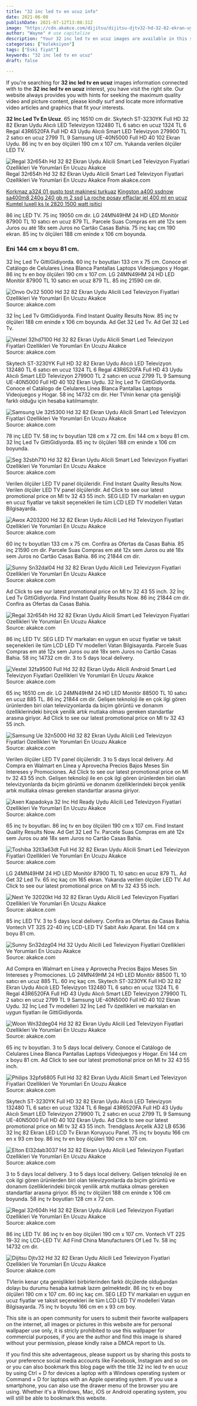 ```yaml
---
title: "32 inc led tv en ucuz info"
date: 2021-06-08
publishDate: 2021-07-12T13:08:31Z
image: "https://cdn.akakce.com/dijitsu/dijitsu-djtv32-hd-32-82-ekran-uydu-alicili-led-z.jpg"
author: "Wayne" # use capitalize
description: "Your 32 inc led tv en ucuz images are available in this site. 32 inc led tv en ucuz are a topic that is being searched for and liked by netizens today. You can Download the 32 inc led tv en ucuz files here. Download all royalty-free vectors."
categories: ["koleksiyon"]
tags: ["Eski fiyat"]
keywords: "32 inc led tv en ucuz"
draft: false

---
```


If you're searching for **32 inc led tv en ucuz** images information connected with to the **32 inc led tv en ucuz** interest, you have visit the right  site.  Our website always  provides you with  hints  for seeking  the maximum  quality video and picture  content, please kindly surf and locate more informative video articles and graphics  that fit your interests.

**32 Inc Led Tv En Ucuz**. 65 inç 16510 cm dir. Skytech ST-3230YK Full HD 32 82 Ekran Uydu Alıcılı LED Televizyon 132480 TL 6 satıcı en ucuz 1324 TL 6 Regal 43R6520FA Full HD 43 Uydu Alıcılı Smart LED Televizyon 279900 TL 2 satıcı en ucuz 2799 TL 9 Samsung UE-40N5000 Full HD 40 102 Ekran Uydu. 86 inç tv en boy ölçüleri 190 cm x 107 cm. Yukarıda verilen ölçüler LED TV.

![Regal 32r654h Hd 32 82 Ekran Uydu Alicili Smart Led Televizyon Fiyatlari Ozellikleri Ve Yorumlari En Ucuzu Akakce](https://cdn.akakce.com/regal/regal-32r654h-hd-32-82-ekran-uydu-alicili-smart-led-z.jpg "Regal 32r654h Hd 32 82 Ekran Uydu Alicili Smart Led Televizyon Fiyatlari Ozellikleri Ve Yorumlari En Ucuzu Akakce")
Regal 32r654h Hd 32 82 Ekran Uydu Alicili Smart Led Televizyon Fiyatlari Ozellikleri Ve Yorumlari En Ucuzu Akakce From akakce.com

[Korkmaz a324 01 gusto tost makinesi turkuaz](/korkmaz-a324-01-gusto-tost-makinesi-turkuaz/)
[Kingston a400 ssdnow sa400m8 240g 240 gb m 2 ssd](/kingston-a400-ssdnow-sa400m8-240g-240-gb-m-2-ssd/)
[La roche posay effaclar jel 400 ml en ucuz](/la-roche-posay-effaclar-jel-400-ml-en-ucuz/)
[Kumtel luxell ks lx 2820 1500 watt isitici](/kumtel-luxell-ks-lx-2820-1500-watt-isitici/)

86 inç LED TV. 75 inç 19050 cm dir. LG 24MN49HM 24 HD LED Monitör 87900 TL 10 satıcı en ucuz 879 TL. Parcele Suas Compras em até 12x sem Juros ou até 18x sem Juros no Cartão Casas Bahia. 75 inç kaç cm 190 ekran. 85 inç tv ölçüleri 188 cm eninde x 106 cm boyunda.

### Eni 144 cm x boyu 81 cm.

32 İnç Led Tv GittiGidiyorda. 60 inç tv boyutları 133 cm x 75 cm. Conoce el Catálogo de Celulares Línea Blanca Pantallas Laptops Videojuegos y Hogar. 86 inç tv en boy ölçüleri 190 cm x 107 cm. LG 24MN49HM 24 HD LED Monitör 87900 TL 10 satıcı en ucuz 879 TL. 85 inç 21590 cm dir.


![Onvo Ov32 5000 Hd 32 82 Ekran Uydu Alicili Led Televizyon Fiyatlari Ozellikleri Ve Yorumlari En Ucuzu Akakce](https://cdn.akakce.com/onvo/onvo-ov32-5000-hd-32-82-ekran-uydu-alicili-led-z.jpg "Onvo Ov32 5000 Hd 32 82 Ekran Uydu Alicili Led Televizyon Fiyatlari Ozellikleri Ve Yorumlari En Ucuzu Akakce")
Source: akakce.com

32 İnç Led Tv GittiGidiyorda. Find Instant Quality Results Now. 85 inç tv ölçüleri 188 cm eninde x 106 cm boyunda. Ad Get 32 Led Tv. Ad Get 32 Led Tv.

![Vestel 32hd7100 Hd 32 82 Ekran Uydu Alicili Smart Led Televizyon Fiyatlari Ozellikleri Ve Yorumlari En Ucuzu Akakce](https://cdn.akakce.com/vestel/vestel-32hd7100-hd-32-82-ekran-uydu-alicili-smart-led-z.jpg "Vestel 32hd7100 Hd 32 82 Ekran Uydu Alicili Smart Led Televizyon Fiyatlari Ozellikleri Ve Yorumlari En Ucuzu Akakce")
Source: akakce.com

Skytech ST-3230YK Full HD 32 82 Ekran Uydu Alıcılı LED Televizyon 132480 TL 6 satıcı en ucuz 1324 TL 6 Regal 43R6520FA Full HD 43 Uydu Alıcılı Smart LED Televizyon 279900 TL 2 satıcı en ucuz 2799 TL 9 Samsung UE-40N5000 Full HD 40 102 Ekran Uydu. 32 İnç Led Tv GittiGidiyorda. Conoce el Catálogo de Celulares Línea Blanca Pantallas Laptops Videojuegos y Hogar. 58 inç 14732 cm dir. Her TVnin kenar çıta genişliği farklı olduğu için hesaba katılmamıştır.

![Samsung Ue 32t5300 Hd 32 82 Ekran Uydu Alicili Smart Led Televizyon Fiyatlari Ozellikleri Ve Yorumlari En Ucuzu Akakce](https://cdn.akakce.com/samsung/samsung-ue-32t5300-hd-32-82-ekran-uydu-alicili-smart-led-z.jpg "Samsung Ue 32t5300 Hd 32 82 Ekran Uydu Alicili Smart Led Televizyon Fiyatlari Ozellikleri Ve Yorumlari En Ucuzu Akakce")
Source: akakce.com

78 inç LED TV. 58 inç tv boyutları 128 cm x 72 cm. Eni 144 cm x boyu 81 cm. 32 İnç Led Tv GittiGidiyorda. 85 inç tv ölçüleri 188 cm eninde x 106 cm boyunda.

![Seg 32sbh710 Hd 32 82 Ekran Uydu Alicili Smart Led Televizyon Fiyatlari Ozellikleri Ve Yorumlari En Ucuzu Akakce](https://cdn.akakce.com/seg/seg-32sbh710-hd-32-82-ekran-uydu-alicili-smart-led-z.jpg "Seg 32sbh710 Hd 32 82 Ekran Uydu Alicili Smart Led Televizyon Fiyatlari Ozellikleri Ve Yorumlari En Ucuzu Akakce")
Source: akakce.com

Verilen ölçüler LED TV panel ölçüleridir. Find Instant Quality Results Now. Verilen ölçüler LED TV panel ölçüleridir. Ad Click to see our latest promotional price on MI tv 32 43 55 inch. SEG LED TV markaları en uygun en ucuz fiyatlar ve taksit seçenekleri ile tüm LCD LED TV modelleri Vatan Bilgisayarda.

![Awox A203200 Hd 32 82 Ekran Uydu Alicili Led Hd Televizyon Fiyatlari Ozellikleri Ve Yorumlari En Ucuzu Akakce](https://cdn.akakce.com/awox/awox-a203200-hd-32-82-ekran-uydu-alicili-led-hd-z.jpg "Awox A203200 Hd 32 82 Ekran Uydu Alicili Led Hd Televizyon Fiyatlari Ozellikleri Ve Yorumlari En Ucuzu Akakce")
Source: akakce.com

60 inç tv boyutları 133 cm x 75 cm. Confira as Ofertas da Casas Bahia. 85 inç 21590 cm dir. Parcele Suas Compras em até 12x sem Juros ou até 18x sem Juros no Cartão Casas Bahia. 86 inç 21844 cm dir.

![Sunny Sn32dal04 Hd 32 82 Ekran Uydu Alicili Led Televizyon Fiyatlari Ozellikleri Ve Yorumlari En Ucuzu Akakce](https://cdn.akakce.com/sunny/sunny-sn32dal04-hd-32-82-ekran-uydu-alicili-led-z.jpg "Sunny Sn32dal04 Hd 32 82 Ekran Uydu Alicili Led Televizyon Fiyatlari Ozellikleri Ve Yorumlari En Ucuzu Akakce")
Source: akakce.com

Ad Click to see our latest promotional price on MI tv 32 43 55 inch. 32 İnç Led Tv GittiGidiyorda. Find Instant Quality Results Now. 86 inç 21844 cm dir. Confira as Ofertas da Casas Bahia.

![Regal 32r654h Hd 32 82 Ekran Uydu Alicili Smart Led Televizyon Fiyatlari Ozellikleri Ve Yorumlari En Ucuzu Akakce](https://cdn.akakce.com/regal/regal-32r654h-hd-32-82-ekran-uydu-alicili-smart-led-z.jpg "Regal 32r654h Hd 32 82 Ekran Uydu Alicili Smart Led Televizyon Fiyatlari Ozellikleri Ve Yorumlari En Ucuzu Akakce")
Source: akakce.com

86 inç LED TV. SEG LED TV markaları en uygun en ucuz fiyatlar ve taksit seçenekleri ile tüm LCD LED TV modelleri Vatan Bilgisayarda. Parcele Suas Compras em até 12x sem Juros ou até 18x sem Juros no Cartão Casas Bahia. 58 inç 14732 cm dir. 3 to 5 days local delivery.

![Vestel 32fa9500 Full Hd 32 82 Ekran Uydu Alicili Android Smart Led Televizyon Fiyatlari Ozellikleri Ve Yorumlari En Ucuzu Akakce](https://cdn.akakce.com/vestel/vestel-32fa9500-full-hd-32-82-ekran-uydu-alicili-android-smart-led-z.jpg "Vestel 32fa9500 Full Hd 32 82 Ekran Uydu Alicili Android Smart Led Televizyon Fiyatlari Ozellikleri Ve Yorumlari En Ucuzu Akakce")
Source: akakce.com

65 inç 16510 cm dir. LG 24MN49HM 24 HD LED Monitör 88500 TL 10 satıcı en ucuz 885 TL. 86 inç 21844 cm dir. Gelişen teknoloji ile en çok ilgi gören ürünlerden biri olan televizyonlarda da biçim görüntü ve donanım özelliklerindeki birçok yenilik artık mutlaka olması gereken standartlar arasına giriyor. Ad Click to see our latest promotional price on MI tv 32 43 55 inch.

![Samsung Ue 32n5000 Hd 32 82 Ekran Uydu Alicili Led Televizyon Fiyatlari Ozellikleri Ve Yorumlari En Ucuzu Akakce](https://cdn.akakce.com/samsung/samsung-ue-32n5000-hd-32-82-ekran-uydu-alicili-led-z.jpg "Samsung Ue 32n5000 Hd 32 82 Ekran Uydu Alicili Led Televizyon Fiyatlari Ozellikleri Ve Yorumlari En Ucuzu Akakce")
Source: akakce.com

Verilen ölçüler LED TV panel ölçüleridir. 3 to 5 days local delivery. Ad Compra en Walmart en Línea y Aprovecha Precios Bajos Meses Sin Intereses y Promociones. Ad Click to see our latest promotional price on MI tv 32 43 55 inch. Gelişen teknoloji ile en çok ilgi gören ürünlerden biri olan televizyonlarda da biçim görüntü ve donanım özelliklerindeki birçok yenilik artık mutlaka olması gereken standartlar arasına giriyor.

![Axen Kapadokya 32 Inc Hd Ready Uydu Alicili Led Televizyon Fiyatlari Ozellikleri Ve Yorumlari En Ucuzu Akakce](https://cdn.akakce.com/axen/axen-kapadokya-32-inc-hd-ready-uydu-alicili-led-z.jpg "Axen Kapadokya 32 Inc Hd Ready Uydu Alicili Led Televizyon Fiyatlari Ozellikleri Ve Yorumlari En Ucuzu Akakce")
Source: akakce.com

65 inç tv boyutları. 86 inç tv en boy ölçüleri 190 cm x 107 cm. Find Instant Quality Results Now. Ad Get 32 Led Tv. Parcele Suas Compras em até 12x sem Juros ou até 18x sem Juros no Cartão Casas Bahia.

![Toshiba 32ll3a63dt Full Hd 32 82 Ekran Uydu Alicili Smart Led Televizyon Fiyatlari Ozellikleri Ve Yorumlari En Ucuzu Akakce](https://cdn.akakce.com/toshiba/toshiba-32ll3a63dt-full-hd-32-82-ekran-uydu-alicili-smart-led-z.jpg "Toshiba 32ll3a63dt Full Hd 32 82 Ekran Uydu Alicili Smart Led Televizyon Fiyatlari Ozellikleri Ve Yorumlari En Ucuzu Akakce")
Source: akakce.com

LG 24MN49HM 24 HD LED Monitör 87900 TL 10 satıcı en ucuz 879 TL. Ad Get 32 Led Tv. 65 inç kaç cm 165 ekran. Yukarıda verilen ölçüler LED TV. Ad Click to see our latest promotional price on MI tv 32 43 55 inch.

![Next Ye 32020kt Hd 32 82 Ekran Uydu Alicili Led Televizyon Fiyatlari Ozellikleri Ve Yorumlari En Ucuzu Akakce](https://cdn.akakce.com/next/next-ye-32020kt-hd-32-82-ekran-uydu-alicili-led-z.jpg "Next Ye 32020kt Hd 32 82 Ekran Uydu Alicili Led Televizyon Fiyatlari Ozellikleri Ve Yorumlari En Ucuzu Akakce")
Source: akakce.com

85 inç LED TV. 3 to 5 days local delivery. Confira as Ofertas da Casas Bahia. Vontech VT 32S 22-40 inç LCD-LED TV Sabit Askı Aparat. Eni 144 cm x boyu 81 cm.

![Sunny Sn32dzg04 Hd 32 Uydu Alicili Led Televizyon Fiyatlari Ozellikleri Ve Yorumlari En Ucuzu Akakce](https://cdn.akakce.com/sunny/sunny-sn32dzg04-hd-32-uydu-alicili-led-z.jpg "Sunny Sn32dzg04 Hd 32 Uydu Alicili Led Televizyon Fiyatlari Ozellikleri Ve Yorumlari En Ucuzu Akakce")
Source: akakce.com

Ad Compra en Walmart en Línea y Aprovecha Precios Bajos Meses Sin Intereses y Promociones. LG 24MN49HM 24 HD LED Monitör 88500 TL 10 satıcı en ucuz 885 TL. 60 inç kaç cm. Skytech ST-3230YK Full HD 32 82 Ekran Uydu Alıcılı LED Televizyon 132480 TL 6 satıcı en ucuz 1324 TL 6 Regal 43R6520FA Full HD 43 Uydu Alıcılı Smart LED Televizyon 279900 TL 2 satıcı en ucuz 2799 TL 9 Samsung UE-40N5000 Full HD 40 102 Ekran Uydu. 32 İnç Led Tv modelleri 32 İnç Led Tv özellikleri ve markaları en uygun fiyatları ile GittiGidiyorda.

![Woon Wn32deg04 Hd 32 82 Ekran Uydu Alicili Led Televizyon Fiyatlari Ozellikleri Ve Yorumlari En Ucuzu Akakce](https://cdn.akakce.com/woon/woon-wn32deg04-hd-32-82-ekran-uydu-alicili-led-z.jpg "Woon Wn32deg04 Hd 32 82 Ekran Uydu Alicili Led Televizyon Fiyatlari Ozellikleri Ve Yorumlari En Ucuzu Akakce")
Source: akakce.com

65 inç tv boyutları. 3 to 5 days local delivery. Conoce el Catálogo de Celulares Línea Blanca Pantallas Laptops Videojuegos y Hogar. Eni 144 cm x boyu 81 cm. Ad Click to see our latest promotional price on MI tv 32 43 55 inch.

![Philips 32pfs6805 Full Hd 32 82 Ekran Uydu Alicili Smart Led Televizyon Fiyatlari Ozellikleri Ve Yorumlari En Ucuzu Akakce](https://cdn.akakce.com/philips/philips-32pfs6805-full-hd-32-82-ekran-uydu-alicili-smart-led-z.jpg "Philips 32pfs6805 Full Hd 32 82 Ekran Uydu Alicili Smart Led Televizyon Fiyatlari Ozellikleri Ve Yorumlari En Ucuzu Akakce")
Source: akakce.com

Skytech ST-3230YK Full HD 32 82 Ekran Uydu Alıcılı LED Televizyon 132480 TL 6 satıcı en ucuz 1324 TL 6 Regal 43R6520FA Full HD 43 Uydu Alıcılı Smart LED Televizyon 279900 TL 2 satıcı en ucuz 2799 TL 9 Samsung UE-40N5000 Full HD 40 102 Ekran Uydu. Ad Click to see our latest promotional price on MI tv 32 43 55 inch. Trendglass Arçelik A32 LB 6536 32 İnç 82 Ekran LED LCD Tv Ekran Koruyucu Panel. 75 inç tv boyutu 166 cm en x 93 cm boy. 86 inç tv en boy ölçüleri 190 cm x 107 cm.

![Elton El32dab3037 Hd 32 82 Ekran Uydu Alicili Led Televizyon Fiyatlari Ozellikleri Ve Yorumlari En Ucuzu Akakce](https://cdn.akakce.com/elton/elton-el32dab3037-hd-32-82-ekran-uydu-alicili-led-z.jpg "Elton El32dab3037 Hd 32 82 Ekran Uydu Alicili Led Televizyon Fiyatlari Ozellikleri Ve Yorumlari En Ucuzu Akakce")
Source: akakce.com

3 to 5 days local delivery. 3 to 5 days local delivery. Gelişen teknoloji ile en çok ilgi gören ürünlerden biri olan televizyonlarda da biçim görüntü ve donanım özelliklerindeki birçok yenilik artık mutlaka olması gereken standartlar arasına giriyor. 85 inç tv ölçüleri 188 cm eninde x 106 cm boyunda. 58 inç tv boyutları 128 cm x 72 cm.

![Regal 32r604h Hd 32 82 Ekran Uydu Alicili Led Televizyon Fiyatlari Ozellikleri Ve Yorumlari En Ucuzu Akakce](https://cdn.akakce.com/regal/regal-32r604h-hd-32-82-ekran-uydu-alicili-led-z.jpg "Regal 32r604h Hd 32 82 Ekran Uydu Alicili Led Televizyon Fiyatlari Ozellikleri Ve Yorumlari En Ucuzu Akakce")
Source: akakce.com

86 inç LED TV. 86 inç tv en boy ölçüleri 190 cm x 107 cm. Vontech VT 22S 19-32 inç LCD-LED TV. Ad Find China Manufacturers Of Led Tv. 58 inç 14732 cm dir.

![Dijitsu Djtv32 Hd 32 82 Ekran Uydu Alicili Led Televizyon Fiyatlari Ozellikleri Ve Yorumlari En Ucuzu Akakce](https://cdn.akakce.com/dijitsu/dijitsu-djtv32-hd-32-82-ekran-uydu-alicili-led-z.jpg "Dijitsu Djtv32 Hd 32 82 Ekran Uydu Alicili Led Televizyon Fiyatlari Ozellikleri Ve Yorumlari En Ucuzu Akakce")
Source: akakce.com

TVlerin kenar çıta genişlikleri birbirlerinden farklı ölçülerde olduğundan dolayı bu durumu hesaba katmak lazım gelmektedir. 86 inç tv en boy ölçüleri 190 cm x 107 cm. 60 inç kaç cm. SEG LED TV markaları en uygun en ucuz fiyatlar ve taksit seçenekleri ile tüm LCD LED TV modelleri Vatan Bilgisayarda. 75 inç tv boyutu 166 cm en x 93 cm boy.

This site is an open community for users to submit their favorite wallpapers on the internet, all images or pictures in this website are for personal wallpaper use only, it is stricly prohibited to use this wallpaper for commercial purposes, if you are the author and find this image is shared without your permission, please kindly raise a DMCA report to Us.

If you find this site adventageous, please support us by sharing this posts to your preference social media accounts like Facebook, Instagram and so on or you can also bookmark this blog page with the title 32 inc led tv en ucuz by using Ctrl + D for devices a laptop with a Windows operating system or Command + D for laptops with an Apple operating system. If you use a smartphone, you can also use the drawer menu of the browser you are using. Whether it's a Windows, Mac, iOS or Android operating system, you will still be able to bookmark this website.
